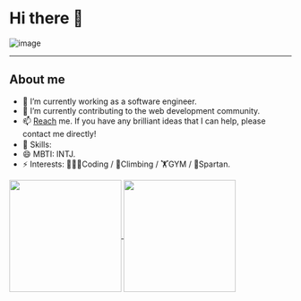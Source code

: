 # Hi there 👋

![image](https://github.com/jackeydou/jackeydou/assets/95235746/590c2f62-5c34-4f88-b713-abb99cbb57d1)

---

## About me

- 🔭 I’m currently working as a software engineer.
- 🌱 I’m currently contributing to the web development community.
- 📫 [Reach](mailto://jackey.dou@gmail.com) me. If you have any brilliant ideas that I can help, please contact me directly!
- 👑 Skills:  <img height="16" width="16" src="https://cdn.simpleicons.org/javascript" /><img height="16" width="16" src="https://cdn.simpleicons.org/typescript" /><img height="16" width="16" src="https://cdn.simpleicons.org/react" /><img height="16" width="16" src="https://cdn.simpleicons.org/webpack" /><img height="16" width="16" src="https://cdn.simpleicons.org/esbuild" /><img height="16" width="16" src="https://cdn.simpleicons.org/solid" /><img height="16" width="16" src="https://cdn.simpleicons.org/rust" /><img height="16" width="16" src="https://cdn.simpleicons.org/nodedotjs" /><img height="16" width="16" src="https://cdn.simpleicons.org/visualstudiocode" />
- 😄 MBTI: INTJ.
- ⚡ Interests: 👨🏻‍💻Coding / 🧗Climbing / 🏋️GYM / 🏅Spartan.

<a href="https://github.com/jackeydou">
  <img height=200 align="center" src="https://github-readme-stats.vercel.app/api?username=jackeydou" />
</a>
<a href="https://github.com/jackeydou">
  <img height=200 align="center" src="https://github-readme-stats.vercel.app/api/top-langs?username=jackeydou&layout=compact&langs_count=8&card_width=320" />
</a>

